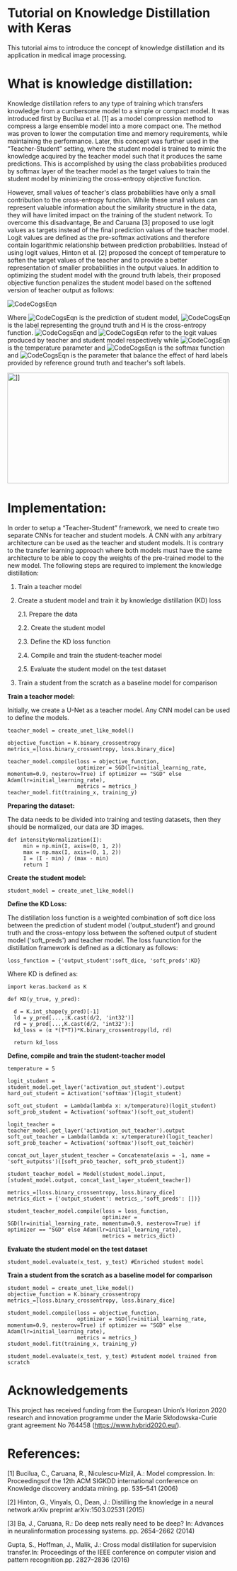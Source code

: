 # Tutorial on Knowledge Distillation with Keras
This tutorial aims to introduce the concept of knowledge distillation and its application in medical image processing. 

# What is knowledge distillation:
Knowledge distillation refers to any type of training which transfers knowledge from a cumbersome model to a simple or compact model. It was introduced first by Bucilua et al. [1] as a model compression method to compress a large ensemble model into a more compact one. The method was proven to lower the computation time and  memory requirements, while maintaining the performance. Later, this concept was further used in the “Teacher-Student” setting, where the student model is trained to mimic the knowledge acquired by the teacher model such that it produces the same predictions. This is accomplished by using the class probabilities produced by softmax layer of the teacher model as the target values to train the student model by minimizing the cross-entropy objective function.

However, small values of teacher's class probabilities have only a small contribution to the cross-entropy function. While these small values can represent valuable information about the similarity structure in the data, they will have limited impact on the training of the student network. To overcome this disadvantage, Be and Caruana [3] proposed to use logit values as targets instead of the final prediction values of the teacher model. Logit values are defined as the pre-softmax activations and therefore contain logarithmic relationship between prediction probabilities. 
Instead of using logit values, Hinton et al. [2] proposed the concept of temperature to soften the target values of the teacher and to provide a better representation of smaller probabilities in the output values. In addition to optimizing the student model with the ground truth labels, their proposed objective function penalizes the student model based on the softened version of teacher output as follows: 

![CodeCogsEqn](https://user-images.githubusercontent.com/41435220/101779817-07134000-3af6-11eb-8afd-dae7d28a69d7.gif)

Where ![CodeCogsEqn](https://user-images.githubusercontent.com/41435220/101780336-b3edbd00-3af6-11eb-99ac-5a1e4df317b8.gif) is the prediction of student model, ![CodeCogsEqn](https://user-images.githubusercontent.com/41435220/101780503-e8fa0f80-3af6-11eb-8398-4a67f19c4a81.gif) is the label representing the ground truth and H is the cross-entropy function. ![CodeCogsEqn](https://user-images.githubusercontent.com/41435220/101780662-18a91780-3af7-11eb-9c25-adbbde068a3f.gif) and ![CodeCogsEqn](https://user-images.githubusercontent.com/41435220/101926687-cf7ac580-3bd3-11eb-9711-e9a1d8a8e7cd.gif) refer to the logit values produced by teacher and student model respectively while ![CodeCogsEqn](https://user-images.githubusercontent.com/41435220/101926781-eb7e6700-3bd3-11eb-95dd-57ffef2ac984.gif) is the temperature parameter and ![CodeCogsEqn](https://user-images.githubusercontent.com/41435220/101926858-0bae2600-3bd4-11eb-80b6-91ad5f15ea59.gif) is the softmax function and ![CodeCogsEqn](https://user-images.githubusercontent.com/41435220/101928455-e3272b80-3bd5-11eb-8f6d-9c881f0d90c1.gif) is the parameter that balance the effect of hard labels provided by reference ground truth and teacher's soft labels. 

<img src="https://user-images.githubusercontent.com/41435220/101962857-77f94b80-3c0d-11eb-8c68-bd268b205baa.jpg" width="500" height="250" alt="]]">


# Implementation:
In order to setup a “Teacher-Student” framework, we need to create two separate CNNs for teacher and student models. A CNN with any arbitrary architecture can be used as the teacher and student models. It is contrary to the transfer learning approach where both models must have the same architecture to be able to copy the weights of the pre-trained model to the new model. The following steps are required to implement the knowledge distillation:

1. Train a teacher model
2. Create a student model and train it by knowledge distillation (KD) loss 

   2.1. Prepare the data
  
   2.2. Create the student model
   
   2.3. Define the KD loss function
  
   2.4. Compile and train the student-teacher model
  
   2.5. Evaluate the student model on the test dataset
  
3. Train a student from the scratch as a baseline model for comparison

**Train a teacher model:**

Initially, we create a U-Net as a teacher model. Any CNN model can be used to define the models.

    teacher_model = create_unet_like_model()
    
    objective_function = K.binary_crossentropy
    metrics_=[loss.binary_crossentropy, loss.binary_dice]
    
    teacher_model.compile(loss = objective_function,
                          optimizer = SGD(lr=initial_learning_rate, momentum=0.9, nesterov=True) if optimizer == "SGD" else Adam(lr=initial_learning_rate),
                          metrics = metrics_)
    teacher_model.fit(training_x, training_y)

**Preparing the dataset:**

The data needs to be divided into training and testing datasets, then they should be normalized, our data are 3D images. 

    def intensityNormalization(I):
         min = np.min(I, axis=(0, 1, 2))
         max = np.max(I, axis=(0, 1, 2))
         I = (I - min) / (max - min)
         return I

**Create the student model:**

    student_model = create_unet_like_model()

**Define the KD Loss:**

The distillation loss function is a weighted combination of soft dice loss between the prediction of student model ('output_student') and ground truth and the cross-entopy loss between the softened output of student model ('soft_preds') and teacher model. The loss fuunction for the distillation framework is defined as a dictionary as follows:

    loss_function = {'output_student':soft_dice, 'soft_preds':KD}
                
Where KD is defined as:                

    import keras.backend as K
    
    def KD(y_true, y_pred):
         
      d = K.int_shape(y_pred)[-1]
      ld = y_pred[...,:K.cast(d/2, 'int32')]
      rd = y_pred[...,K.cast(d/2, 'int32'):] 
      kd_loss = (α *(T*T))*K.binary_crossentropy(ld, rd)

      return kd_loss
        
**Define, compile and train the student-teacher model**

    temperature = 5

    logit_student = student_model.get_layer('activation_out_student').output 
    hard_out_student = Activation('softmax')(logit_student)
   
    soft_out_student  = Lambda(lambda x: x/temperature)(logit_student)
    soft_prob_student = Activation('softmax')(soft_out_student)

    logit_teacher = teacher_model.get_layer('activation_out_teacher').output 
    soft_out_teacher = Lambda(lambda x: x/temperature)(logit_teacher)
    soft_prob_teacher = Activation('softmax')(soft_out_teacher)

    concat_out_layer_student_teacher = Concatenate(axis = -1, name = 'soft_outputss')([soft_prob_teacher, soft_prob_student])

    student_teacher_model = Model(student_model.input, [student_model.output, concat_last_layer_student_teacher])
    
    metrics_=[loss.binary_crossentropy, loss.binary_dice]
    metrics_dict = {'output_student': metrics_,'soft_preds': [])}

    student_teacher_model.compile(loss = loss_function,
                                  optimizer = SGD(lr=initial_learning_rate, momentum=0.9, nesterov=True) if optimizer == "SGD" else Adam(lr=initial_learning_rate),
                                  metrics = metrics_dict)
                                  
                                  
                                  
                                  
**Evaluate the student model on the test dataset**
            
    student_model.evaluate(x_test, y_test) #Enriched student model
    
**Train a student from the scratch as a baseline model for comparison**

    student_model = create_unet_like_model()
    objective_function = K.binary_crossentropy
    metrics_=[loss.binary_crossentropy, loss.binary_dice]
    
    student_model.compile(loss = objective_function,
                          optimizer = SGD(lr=initial_learning_rate, momentum=0.9, nesterov=True) if optimizer == "SGD" else Adam(lr=initial_learning_rate),
                          metrics = metrics_)
    student_model.fit(training_x, training_y)
    
    student_model.evaluate(x_test, y_test) #student model trained from scratch
    


# Acknowledgements
This project has received funding from the European Union’s Horizon 2020 research and innovation programme under the Marie Skłodowska-Curie grant agreement No 764458 (https://www.hybrid2020.eu/).


# References:
[1] Bucilua, C., Caruana, R., Niculescu-Mizil, A.: Model compression. In: Proceedingsof the 12th ACM SIGKDD international conference on Knowledge discovery anddata mining. pp. 535–541 (2006)

[2] Hinton, G., Vinyals, O., Dean, J.: Distilling the knowledge in a neural network.arXiv preprint arXiv:1503.02531 (2015)

[3]  Ba, J., Caruana, R.: Do deep nets really need to be deep? In: Advances in neuralinformation processing systems. pp. 2654–2662 (2014)

Gupta, S., Hoffman, J., Malik, J.: Cross modal distillation for supervision transfer.In: Proceedings of the IEEE conference on computer vision and pattern recognition.pp. 2827–2836 (2016)



